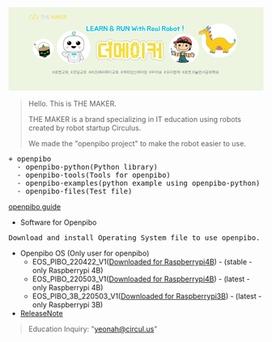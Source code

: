 ![bg](data/bg.png)

> Hello. This is THE MAKER.
>
> THE MAKER is a brand specializing in IT education using robots created by robot startup Circulus.
>
> We made the "openpibo project" to make the robot easier to use.

<pre>
+ openpibo
  - openpibo-python(Python library)
  - openpibo-tools(Tools for openpibo)
  - openpibo-examples(python example using openpibo-python)
  - openpibo-files(Test file)
</pre>
[openpibo guide](https://themakerrobot.github.io/openpibo-python/build/html/index.html)

+ Software for Openpibo
<pre>
Download and install Operating System file to use openpibo.
</pre>
  - Openpibo OS (Only user for openpibo)
    + EOS_PIBO_220422_V1([Downloaded for Raspberrypi4B](https://drive.google.com/file/d/1WS82Lgazy3sy5MnwIc5JjpxnBetzdFNt/view?usp=sharing)) - (stable - only Raspberrypi 4B) 
    + EOS_PIBO_220503_V1([Downloaded for Raspberrypi4B](https://drive.google.com/file/d/1BTHL7_VAnR4TMq0-bX6Pr9VLUN_auu5S/view?usp=sharing)) - (latest - only Raspberrypi 4B)
    + EOS_PIBO_3B_220503_V1([Downloaded for Raspberrypi3B](https://drive.google.com/file/d/133qKrEjRGgRCNK_cLK9eqleUXesuguNx/view?usp=sharing)) - (latest - only Raspberrypi 3B)
  - [ReleaseNote](https://github.com/themakerrobot/themakerrobot/blob/main/ReleaseNotes/2022.md)

> Education Inquiry: "yeonah@circul.us"
